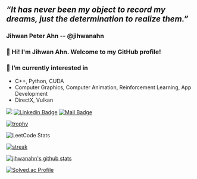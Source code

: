## ***“It has never been my object to record my dreams, just the determination to realize them.”***

### Jihwan Peter Ahn -- @jihwanahn

### 👋 Hi! I'm Jihwan Ahn. Welcome to my GitHub profile! 

### 🌱 I’m currently interested in
- C++, Python, CUDA
- Computer Graphics, Computer Animation, Reinforcement Learning, App Development
- DirectX, Vulkan


![](https://komarev.com/ghpvc/?username=jihwanahn&color=green)
[![Linkedin Badge](https://img.shields.io/badge/-LinkedIn-blue?style=flat-square&logo=Linkedin&logoColor=white&link=https://www.linkedin.com/in/jihwanahn/)](https://www.linkedin.com/in/jihwanahn/)
[![Mail Badge](https://img.shields.io/badge/-Gmail-d14836?style=flat-square&logo=Gmail&logoColor=white&link=mailto:coldstew@gmail.com)](mailto:coldstew@gmail.com)

[![trophy](https://github-profile-trophy.vercel.app/?username=jihwanahn&theme=chalk&row=2&column=5)](https://github.com/jihwanahn)

![LeetCode Stats](https://leetcard.jacoblin.cool/jhwnhn?theme=light&font=Noto%20Sans%20Brahmi)

[![streak](https://github-readme-streak-stats.herokuapp.com/?user=jihwanahn&theme=calm)](https://github.com/jihwanahn)

[![jihwanahn's github stats](https://github-readme-stats.vercel.app/api?username=jihwanahn&show_icons=true&hide_border=true&theme=dracula)](https://github.com/jihwanahn)

[![Solved.ac Profile](http://mazassumnida.wtf/api/generate_badge?boj=coldstew)](https://solved.ac/coldstew)


